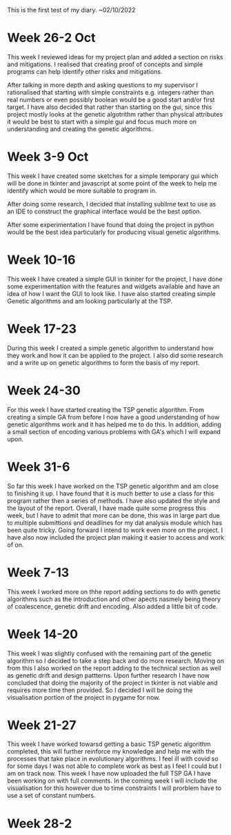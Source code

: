 This is the first test of my diary. ~02/10/2022

# Week 26-2 Oct
This week I reviewed ideas for my project plan and added a section on risks and mitigations. I realised that creating proof of concepts and simple programs can help identify other risks and mitigations. 

After talking in more depth and asking questions to my supervisor I rationalised that starting with simple constraints e.g. integers rather than real numbers or even possibly boolean would be a good start and/or first target. I have also decided that rather than starting on the gui, since this project mostly looks at the genetic algotrithm rather than physical attributes it would be best to start with a simple gui and focus much more on understanding and creating the genetic algorithms.

# Week 3-9 Oct
This week I have created some sketches for a simple temporary gui which will be done in tkinter and  javascript at some point of the week to help me identify which would be more suitable to program in.

After doing some research, I decided that installing sublime text to use as an IDE to construct the graphical interface would be the best option. 

After some experimentation I have found that doing the project in python would be the best idea particularly for producing visual genetic algorithms.

# Week 10-16
This week I have created a simple GUI in tkiniter for the project, I have done some experimentation with the features and widgets available and have an idea of how I want the GUI to look like. I have also started creating simple Genetic algorithms and am looking particularly at the TSP.

# Week 17-23
During this week I created a simple genetic algorithm to understand how they work and how it can be applied to the project. I also did some research and a write up on genetic algorithms to form the basis of my report.

# Week 24-30
For this week I have started creating the TSP genetic algorithm. From creating a simple GA from before I now have a good understanding of how genetic algorithms work and it has helped me to do this. In addition, adding a small section of encoding various problems with GA's which I will expand upon.


# Week 31-6
So far this week I have worked on the TSP genetic algorithm and am close to finishing it up. I have found that it is much better to use a class for this program rather then a series of methods. I have also updated the style and the layout of the report. Overall, I have made quite some progress this week, but I have to admit that more can be done, this was in large part due to multiple submittions and deadlines for my dat analysis module which has been quite tricky. Going forward I intend to work even more on the project. I have also now included the project plan making it easier to access and work of on.


# Week 7-13
This week I worked more on thhe report adding sections to do with genetic algorithms such as the introduction and other apects nasmely being theory of coalescence, genetic drift and encoding. Also added a little bit of code.


# Week 14-20
This week I was slightly confused with the remaining part of the genetic algorithm so I decided to take a step back and do more research. Moving on from this I also worked on the report adding to the technical section as well as genetic drift and design pattterns. Upon further research I have now concluded that doing the majority of the project in tkinter is not viable and requires more time then provided. So I decided I will be doing the visualisation portion of the project in pygame for now.


# Week 21-27
This week I have worked towarsd getting a basic TSP genetic algorithm completed, this will further reinforce my knowledge and help me with the processes that take place in evolutionary algorithms. I feel ill with covid so for some days I was not able to complete work as best as I feel I could but I am on track now. This week I have now uploaded the full TSP GA I have been working on with full comments. In the coming week I will include the visualisation for this however due to time constraints I will prorblem have to use a set of constant numbers.


# Week 28-2












